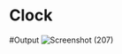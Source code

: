 # Clock

#Output
![Screenshot (207)](https://user-images.githubusercontent.com/107808348/191085860-507fd836-b6a9-4f80-8c43-416ce7a704ff.png)
